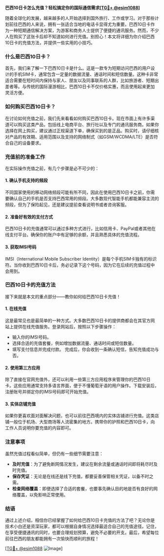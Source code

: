 **巴西10日卡怎么充值？轻松搞定你的国际通信需求[[TG💪+ @esim1088](https://t.me/s/esim1088)]**

随着全球化的发展，越来越多的人开始选择到国外旅行、工作或学习。对于那些计划前往巴西的人来说，拥有一张适合当地的电话卡显得尤为重要。巴西10日卡作为一种短期通信解决方案，为游客和商务人士提供了便捷的通讯服务。然而，不少人在购买了这张卡后却不知道如何进行充值。别担心！本文将详细为你介绍巴西10日卡的充值方法，并提供一些实用的小技巧。

### 什么是巴西10日卡？

首先，我们来了解一下巴西10日卡是什么。这是一款专为短期访问巴西的用户设计的手机SIM卡，通常包含一定量的数据流量、通话时间和短信数量。这种卡非常适合需要在短时间内保持与家人、朋友以及同事联系的人群，比如旅游者、短期出差者等。与传统的国际漫游相比，巴西10日卡不仅价格实惠，而且使用起来更加灵活方便。

### 如何购买巴西10日卡？

在讨论如何充值之前，我们先来看看如何购买巴西10日卡。现在市面上有许多渠道可以购买这类产品，包括线上电商平台、旅行社以及专门的通讯服务商。如果你选择在网上购买，建议通过正规渠道下单，确保买到的是正品。购买时，请仔细核对产品的有效期、适用范围以及支持的网络制式（如GSM/WCDMA/LTE）是否符合自己的设备要求。

### 充值前的准备工作

在实际操作充值之前，有几个步骤是必不可少的：

#### 1. 确认手机支持的频段
不同国家使用的移动网络频段可能有所不同，因此在使用巴西10日卡之前，你需要确认自己的手机是否支持巴西常用的频段。大多数现代智能手机都能兼容主流的频段，但为了保险起见，还是建议提前查看说明书或者咨询客服。

#### 2. 准备好有效的支付方式
巴西10日卡的充值通常可以通过多种方式进行，比如信用卡、PayPal或者其他在线支付平台。确保你的账户中有足够的余额，并且熟悉具体的充值流程。

#### 3. 获取IMSI号码
IMSI（International Mobile Subscriber Identity）是每个手机SIM卡独有的标识符。当你收到巴西10日卡后，务必记录下这个号码，因为它在后续的充值过程中会用到。

### 巴西10日卡的充值方法

接下来就是本文的重点部分——教你如何给巴西10日卡充值！

#### 1. 在线充值
这是最常见也是最简单的一种方式。大多数巴西10日卡的提供商都会在其官方网站上提供在线充值服务。登录网站后，按照以下步骤操作：
- 输入你的IMSI号码。
- 选择合适的充值套餐，例如增加数据流量、通话时间或短信数量。
- 填写支付信息并完成付款。
完成后，你会收到一条确认短信，告知充值成功与否。

#### 2. 使用第三方应用
除了直接在官网充值外，还可以利用一些第三方应用程序来管理你的巴西10日卡。这些应用通常支持多语言界面，便于不懂葡萄牙语的用户操作。下载安装后，注册账号并绑定你的IMSI号码即可开始充值。

#### 3. 实体店铺充值
如果你更喜欢面对面解决问题，也可以前往巴西境内的实体店铺进行充值。这类店铺一般位于机场、大型商场等人流密集的地方。携带你的护照和巴西10日卡，向工作人员说明你要充值的内容即可。

### 注意事项

虽然充值过程看似简单，但仍有一些细节需要注意：

- **及时充值**：为了避免断网情况发生，建议在剩余流量或通话时间即将耗尽时及时充值。
- **保存凭证**：无论是在线还是线下充值，都要妥善保管相关凭证，以备不时之需。
- **检查网络覆盖**：即便选择了合适的套餐，也要事先确认目的地是否有良好的网络覆盖，以免影响正常使用。

### 结语

通过上述介绍，相信你已经掌握了如何给巴西10日卡充值的方法了吧？无论你是技术小白还是资深玩家，都可以根据自身情况选择最适合自己的充值途径。记住，在享受便捷通讯的同时，也要合理规划预算，避免不必要的开支。最后，希望每位前往巴西的朋友都能拥有一次愉快而顺利的旅程！

[[TG💪+ @esim1088](https://t.me/s/esim1088) ![Image](https://i.postimg.cc/4NQfJmqS/Snipaste-2025-05-13-00-14-12.png)]